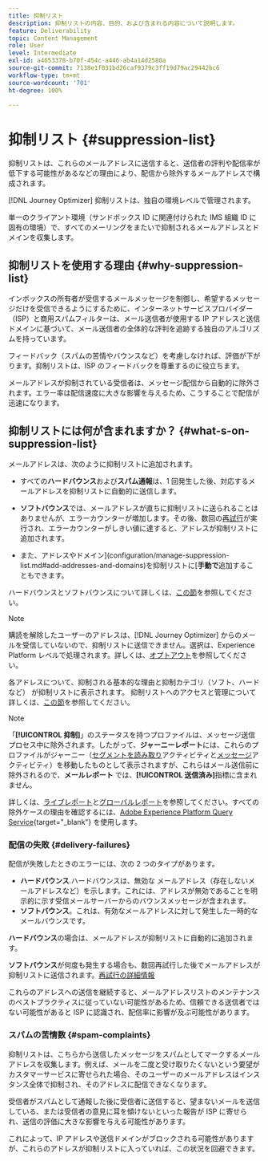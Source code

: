 ```yaml
---
title: 抑制リスト
description: 抑制リストの内容、目的、および含まれる内容について説明します。
feature: Deliverability
topic: Content Management
role: User
level: Intermediate
exl-id: a4653378-b70f-454c-a446-ab4a14d2580a
source-git-commit: 7138e1f031bd26caf9379c3ff19d79ac29442bc6
workflow-type: tm+mt
source-wordcount: '701'
ht-degree: 100%

---
```


# 抑制リスト {#suppression-list}

抑制リストは、これらのメールアドレスに送信すると、送信者の評判や配信率が低下する可能性があるなどの理由により、配信から除外するメールアドレスで構成されます。

[!DNL Journey Optimizer] 抑制リストは、独自の環境レベルで管理されます。

単一のクライアント環境（サンドボックス ID に関連付けられた IMS 組織 ID に固有の環境）で、すべてのメーリングをまたいで抑制されるメールアドレスとドメインを収集します。

<!--It gathers spam complaints, hard bounces, and soft bounces that occur consistently.-->

## 抑制リストを使用する理由 {#why-suppression-list}

インボックスの所有者が受信するメールメッセージを制御し、希望するメッセージだけを受信できるようにするために、インターネットサービスプロバイダー（ISP）と商用スパムフィルターは、メール送信者が使用する IP アドレスと送信ドメインに基づいて、メール送信者の全体的な評判を追跡する独自のアルゴリズムを持っています。

フィードバック（スパムの苦情やバウンスなど）を考慮しなければ、評価が下がります。抑制リストは、ISP のフィードバックを尊重するのに役立ちます。

メールアドレスが抑制されている受信者は、メッセージ配信から自動的に除外されます。エラー率は配信速度に大きな影響を与えるため、こうすることで配信が迅速になります。

## 抑制リストには何が含まれますか？  {#what-s-on-suppression-list}

メールアドレスは、次のように抑制リストに追加されます。

* すべての&#x200B;**ハードバウンス**&#x200B;および&#x200B;**スパム通報**&#x200B;は、1 回発生した後、対応するメールアドレスを抑制リストに自動的に送信します。

* **ソフトバウンス**<!--and temporary **ignored** errors-->では、メールアドレスが直ちに抑制リストに送られることはありませんが、エラーカウンターが増加します。その後、数回の[再試行](configuration/retries.md)が実行され、エラーカウンターがしきい値に達すると、アドレスが抑制リストに追加されます。

* また、アドレスやドメイン](configuration/manage-suppression-list.md#add-addresses-and-domains)を抑制リストに&#x200B;[**手動で**&#x200B;追加することもできます。

ハードバウンスとソフトバウンスについて詳しくは、[この節](#delivery-failures)を参照してください。

>[!NOTE]
>
>購読を解除したユーザーのアドレスは、[!DNL Journey Optimizer] からのメールを受信していないので、抑制リストに送信できません。選択は、Experience Platform レベルで処理されます。詳しくは、[オプトアウト](../using/consent.md)を参照してください。
<!--Email addresses of recipients who **unsubscribe** from your sendings are NOT sent to the suppression list. Confirmed by eng.: "Subscribe and Unsubscribe are handled by the Consent/Subscription service. A user that opts out will not make it to the suppression list – we won’t send them emails."-->

各アドレスについて、抑制される基本的な理由と抑制カテゴリ（ソフト、ハードなど） が抑制リストに表示されます。 抑制リストへのアクセスと管理について詳しくは、[この節](configuration/manage-suppression-list.md)を参照してください。

<!--Once a message is sent, the message logs allow you to view the delivery status for each recipient and the associated failure type and reason. [Learn more about monitoring message execution](monitoring.md). NO ACCESS TO LOGS YET-->

>[!NOTE]
>
>「**[!UICONTROL 抑制]**」のステータスを持つプロファイルは、メッセージ送信プロセス中に除外されます。したがって、**ジャーニーレポート**&#x200B;には、これらのプロファイルがジャーニー（[セグメントを読み取り](building-journeys/read-segment.md)アクティビティと[メッセージ](building-journeys/journeys-message.md)アクティビティ）を移動したものとして表示されますが、これらはメール送信前に除外されるので、**メールレポート** では、**[!UICONTROL 送信済み]**&#x200B;指標に含まれません。
>
>詳しくは、[ライブレポート](reports/live-report.md)と[グローバルレポート](reports/global-report.md)を参照してください。すべての除外ケースの理由を確認するには、[Adobe Experience Platform Query Service](https://experienceleague.adobe.com/docs/experience-platform/query/api/getting-started.html?lang=ja){target=&quot;_blank&quot;} を使用します。

### 配信の失敗 {#delivery-failures}

配信が失敗したときのエラーには、次の 2 つのタイプがあります。

* **ハードバウンス**.ハードバウンスは、無効な メールアドレス（存在しないメールアドレスなど）を示します。これには、アドレスが無効であることを明示的に示す受信メールサーバーからのバウンスメッセージが含まれます。
* **ソフトバウンス**。これは、有効なメールアドレスに対して発生した一時的なメールバウンスです。
<!--* **Ignored**. This is an email bounce that occurred for a valid email address but is known to be temporary, such as a failed connection attempt, a temporary Spam-related issue (email reputation), or a temporary technical issue.-->

**ハードバウンス**&#x200B;の場合は、メールアドレスが抑制リストに自動的に追加されます。

**ソフトバウンス**<!--or an **ignored** error-->が何度も発生する場合も、数回再試行した後でメールアドレスが抑制リストに送信されます。[再試行の詳細情報](configuration/retries.md)

これらのアドレスへの送信を継続すると、メールアドレスリストのメンテナンスのベストプラクティスに従っていない可能性があるため、信頼できる送信者ではない可能性があると ISP に認識され、配信率に影響が及ぶ可能性があります。

### スパムの苦情数 {#spam-complaints}

抑制リストは、こちらから送信したメッセージをスパムとしてマークするメールアドレスを収集します。例えば、メールを二度と受け取りたくないという要望がカスタマーサービスに寄せられた場合、そのユーザーのメールアドレスはインスタンス全体で抑制され、そのアドレスに配信できなくなります。

受信者がスパムとして通報した後に受信者に送信すると、望まないメールを送信している、または受信者の意見に耳を傾けないといった報告が ISP に寄せられ、送信の評価に大きな影響を与える可能性があります。

これによって、IP アドレスや送信ドメインがブロックされる可能性がありますが、これらのアドレスが抑制リストに入っていれば、この状況を回避できます。

<!--### Unsubscriptions {#unsubscriptions}

Every email sent to recipients must include an unsubscribe link. Upon clicking this link, if a recipient confirms [opting out](consent.md), the corresponding email address is immediately sent to the suppression list. This user must not receive communication from your brand until subscribed again.
NOT TRUE > "Subscribe and Unsubscribe are handled by the Consent/Subscription service. A user that opts out will not make it to the suppression list – we won’t send them emails."-->

<!--MOVED to Configuration/Retries section

The threshold is set at three errors:
* For the same delivery, at the third attempt, the address is suppressed.
* If there are different deliveries and two errors occur at least 24 hours apart, the error counter is incremented upon each error and the address is also suppressed at the third attempt.
When a delivery is successful after a retry, the error counter of the address is reinitialized.

### Retries {#retries}

If a message fails due to a temporary bounce of the **Ignored** type, retries will be performed for **3.5 days** from the time the message was added to the email queue.

The minimum delay between retries and the maximum number of retries to be performed are ///managed by the Enhanced MTA/// based on how well an IP is performing, both historically and currently at a given domain.

After 3.5 days, any message in the retry queue will be removed from the queue and sent back as a bounce.-->
